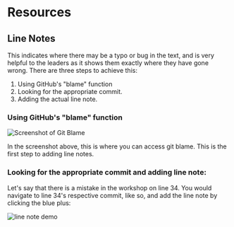 # Resources

## Line Notes

This indicates where there may be a typo or bug in the text, and is very helpful
to the leaders as it shows them exactly where they have gone wrong.  There are 
three steps to achieve this:

1. Using GitHub's "blame" function
2. Looking for the appropriate commit.
3. Adding the actual line note.

### Using GitHub's "blame" function

![Screenshot of Git Blame](/blame.png)

In the screenshot above, this is where you can access git blame.  This is the 
first step to adding line notes.

### Looking for the appropriate commit and adding line note:

Let's say that there is a mistake in the workshop on line 34.  You would 
navigate to line 34's respective commit, like so, and add the line note by 
clicking the blue plus:

![line note demo](/linenote-demo.gif)
